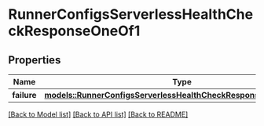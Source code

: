 # RunnerConfigsServerlessHealthCheckResponseOneOf1

## Properties

Name | Type | Description | Notes
------------ | ------------- | ------------- | -------------
**failure** | [**models::RunnerConfigsServerlessHealthCheckResponseOneOf1Failure**](RunnerConfigsServerlessHealthCheckResponse_oneOf_1_failure.md) |  | 

[[Back to Model list]](../README.md#documentation-for-models) [[Back to API list]](../README.md#documentation-for-api-endpoints) [[Back to README]](../README.md)


